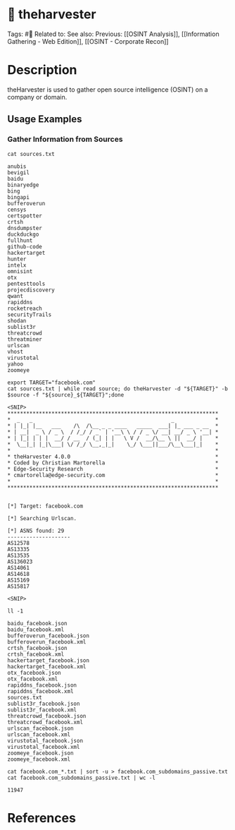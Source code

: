 # 💢 theharvester
Tags: #💢
Related to: 
See also: 
Previous: [[OSINT Analysis]], [[Information Gathering - Web Edition]], [[OSINT - Corporate Recon]]

# Description

theHarvester is used to gather open source intelligence (OSINT) on a company or domain.

## Usage Examples

### Gather Information from Sources

	cat sources.txt

```text
anubis
bevigil
baidu
binaryedge
bing
bingapi
bufferoverun
censys
certspotter
crtsh
dnsdumpster
duckduckgo
fullhunt
github-code
hackertarget
hunter
intelx
omnisint
otx
pentesttools
projecdiscovery
qwant
rapiddns
rocketreach
securityTrails
shodan
sublist3r
threatcrowd
threatminer
urlscan
vhost
virustotal
yahoo
zoomeye
```

	export TARGET="facebook.com"
	cat sources.txt | while read source; do theHarvester -d "${TARGET}" -b $source -f "${source}_${TARGET}";done

```text
<SNIP>
*******************************************************************
*  _   _                                            _             *
* | |_| |__   ___    /\  /\__ _ _ ____   _____  ___| |_ ___ _ __  *
* | __|  _ \ / _ \  / /_/ / _` | '__\ \ / / _ \/ __| __/ _ \ '__| *
* | |_| | | |  __/ / __  / (_| | |   \ V /  __/\__ \ ||  __/ |    *
*  \__|_| |_|\___| \/ /_/ \__,_|_|    \_/ \___||___/\__\___|_|    *
*                                                                 *
* theHarvester 4.0.0                                              *
* Coded by Christian Martorella                                   *
* Edge-Security Research                                          *
* cmartorella@edge-security.com                                   *
*                                                                 *
*******************************************************************


[*] Target: facebook.com

[*] Searching Urlscan.

[*] ASNS found: 29
--------------------
AS12578
AS13335
AS13535
AS136023
AS14061
AS14618
AS15169
AS15817

<SNIP>
```

	ll -1

```text
baidu_facebook.json
baidu_facebook.xml
bufferoverun_facebook.json
bufferoverun_facebook.xml
crtsh_facebook.json
crtsh_facebook.xml
hackertarget_facebook.json
hackertarget_facebook.xml
otx_facebook.json
otx_facebook.xml
rapiddns_facebook.json
rapiddns_facebook.xml
sources.txt
sublist3r_facebook.json
sublist3r_facebook.xml
threatcrowd_facebook.json
threatcrowd_facebook.xml
urlscan_facebook.json
urlscan_facebook.xml
virustotal_facebook.json
virustotal_facebook.xml
zoomeye_facebook.json
zoomeye_facebook.xml
```

	cat facebook.com_*.txt | sort -u > facebook.com_subdomains_passive.txt
	cat facebook.com_subdomains_passive.txt | wc -l

```text
11947
```


# References